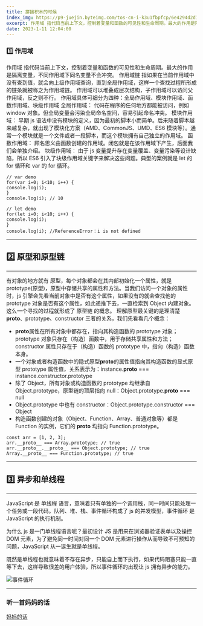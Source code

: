 ```yaml
---
title: 拼接积木的时候
index_img: https://p9-juejin.byteimg.com/tos-cn-i-k3u1fbpfcp/6e4294d2d15b416b993d0e5768e4d503~tplv-k3u1fbpfcp-watermark.image?
excerpt: 作用域 指代码当前上下文，控制着变量和函数的可见性和生命周期。最大的作用是隔离变量，不同作用域下同名变量不会冲突。
date: 2023-1-11 12:04:00
---
```


### 1️⃣ 作用域

作用域 指代码当前上下文，控制着变量和函数的可见性和生命周期。最大的作用是隔离变量，不同作用域下同名变量不会冲突。
作用域链 指如果在当前作用域中没有查到值，就会向上级作用域查询，直到全局作用域，这样一个查找过程所形成的链条就被称之为作用域链。
作用域可以堆叠成层次结构，子作用域可以访问父作用域，反之则不行。
作用域具体可细分为四种：全局作用域、模块作用域、函数作用域、块级作用域
全局作用域： 代码在程序的任何地方都能被访问，例如 window 对象。但全局变量会污染全局命名空间，容易引起命名冲突。
模块作用域： 早期 js 语法中没有模块的定义，因为最初的脚本小而简单。后来随着脚本越来越复杂，就出现了模块化方案（AMD、CommonJS、UMD、ES6 模块等）。通常一个模块就是一个文件或者一段脚本，而这个模块拥有自己独立的作用域。
函数作用域： 顾名思义由函数创建的作用域。闭包就是在该作用域下产生，后面我们会单独介绍。
块级作用域： 由于 js 变量提升存在变量覆盖、变量污染等设计缺陷，所以 ES6 引入了块级作用域关键字来解决这些问题。典型的案例就是 let 的 for 循环和 var 的 for 循环。

```
// var demo
for(var i=0; i<10; i++) {
console.log(i);
}
console.log(i); // 10

// let demo
for(let i=0; i<10; i++) {
console.log(i);
}
console.log(i); //ReferenceError：i is not defined

```

---

## 2️⃣ 原型和原型链

---

有对象的地方就有 原型，每个对象都会在其内部初始化一个属性，就是 prototype(原型)，原型中存储共享的属性和方法。当我们访问一个对象的属性时，js 引擎会先看当前对象中是否有这个属性，如果没有的就会查找他的 prototype 对象是否有这个属性，如此递推下去，一直检索到 Object 内建对象。这么一个寻找的过程就形成了 原型链 的概念。
理解原型最关键的是理清楚**proto**、prototype、constructor 三者的关系，我们先看看几个概念：

- **proto**属性在所有对象中都存在，指向其构造函数的 prototype 对象；prototype 对象只存在（构造）函数中，用于存储共享属性和方法；constructor 属性只存在于（构造）函数的 prototype 中，指向（构造）函数本身。
- 一个对象或者构造函数中的隐式原型**proto**的属性值指向其构造函数的显式原型 prototype 属性值，关系表示为：instance.**proto** === instance.constructor.prototype
- 除了 Object，所有对象或构造函数的 prototype 均继承自 Object.prototype，原型链的顶层指向 null：Object.prototype.**proto** === null
- Object.prototype 中也有 constructor：Object.prototype.constructor === Object
- 构造函数创建的对象（Object、Function、Array、普通对象等）都是 Function 的实例，它们的 **proto** 均指向 Function.prototype。

```
const arr = [1, 2, 3];
arr.__proto__ === Array.prototype; // true
arr.__proto__.__proto__ === Object.prototype; // true
Array.__proto__ === Function.prototype; // true
```

---

## 3️⃣ 异步和单线程

---

JavaScript 是 单线程 语言，意味着只有单独的一个调用栈，同一时间只能处理一个任务或一段代码。队列、堆、栈、事件循环构成了 js 的并发模型，事件循环 是 JavaScript 的执行机制。

为什么 js 是一门单线程语言呢？最初设计 JS 是用来在浏览器验证表单以及操控 DOM 元素，为了避免同一时间对同一个 DOM 元素进行操作从而导致不可预知的问题，JavaScript 从一诞生就是单线程。

既然是单线程也就意味着不存在异步，只能自上而下执行，如果代码阻塞只能一直等下去，这样导致很差的用户体验，所以事件循环的出现让 js 拥有异步的能力。

![事件循环](https://p3-juejin.byteimg.com/tos-cn-i-k3u1fbpfcp/7bdd4419989d4bec8ac627480572cf84~tplv-k3u1fbpfcp-zoom-in-crop-mark:4536:0:0:0.awebp)

---

### 听一首妈妈的话

[妈妈的话](https://www.bilibili.com/video/BV1fa411X7dK/?spm_id_from=333.337.search-card.all.click&vd_source=639516599ed6bf817b6a6c8eb26fb2eb)
